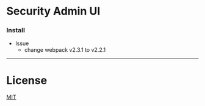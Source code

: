 # Security Admin UI

### Install

* Issue
  * change webpack v2.3.1 to v2.2.1

___

# License
 [MIT](/LICENSE)
